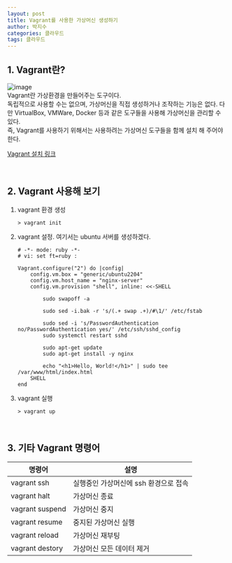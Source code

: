 ```yaml
---
layout: post
title: Vagrant를 사용한 가상머신 생성하기
author: 박지수
categories: 클라우드
tags: 클라우드
---
```


## 1. Vagrant란?
![image](https://github.com/user-attachments/assets/20e142ee-ac78-4747-ab18-1fdc9c618002)  
Vagrant란 가상환경을 만들어주는 도구이다.  
독립적으로 사용할 수는 없으며, 가상머신을 직접 생성하거나 조작하는 기능은 없다. 
다만 VirtualBox, VMWare, Docker 등과 같은 도구들을 사용해 가상머신을 관리할 수 있다.  
즉, Vagrant를 사용하기 위해서는 사용하려는 가상머신 도구들을 함께 설치 해 주어야 한다.  

[Vagrant 설치 링크](https://developer.hashicorp.com/vagrant/downloads)

<br/>

## 2. Vagrant 사용해 보기
1. vagrant 환경 생성  

    ```
    > vagrant init
    ```

2. vagrant 설정. 여기서는 ubuntu 서버를 생성하겠다.  
    ```
    # -*- mode: ruby -*-
    # vi: set ft=ruby :
    
    Vagrant.configure("2") do |config|
        config.vm.box = "generic/ubuntu2204"
        config.vm.host_name = "nginx-server"
        config.vm.provision "shell", inline: <<-SHELL
        
            sudo swapoff -a
    
            sudo sed -i.bak -r 's/(.+ swap .+)/#\1/' /etc/fstab
    
            sudo sed -i 's/PasswordAuthentication no/PasswordAuthentication yes/' /etc/ssh/sshd_config  
            sudo systemctl restart sshd	  
    
            sudo apt-get update
            sudo apt-get install -y nginx
    
            echo "<h1>Hello, World!</h1>" | sudo tee /var/www/html/index.html
        SHELL
    end
    ```  

3. vagrant 실행  
  	```
  	> vagrant up
  	```

<br/>

## 3. 기타 Vagrant 명령어  

|명령어|설명|
|------|--------------|
|vagrant ssh|실행중인 가상머신에 ssh 환경으로 접속|
|vagrant halt|가상머신 종료|
|vagrant suspend|가상머신 중지|
|vagrant resume|중지된 가상머신 실행|
|vagrant reload|가상머신 재부팅|
|vagrant destory|가상머신 모든 데이터 제거|
